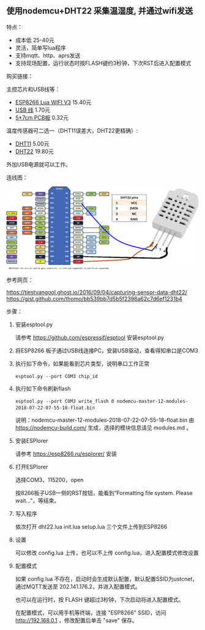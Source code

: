 ## 使用nodemcu+DHT22 采集温湿度, 并通过wifi发送

特点：

* 成本低 25-40元
* 灵活，简单写lua程序
* 支持mqtt、http、aprs发送
* 支持现场配置，运行状态时按FLASH键约3秒钟，下次RST后进入配置模式

购买链接：

主控芯片和USB线等：

* [ESP8266 Lua WIFI V3](https://item.taobao.com/item.htm?id=531755241333) 15.40元
* [USB 线](https://item.taobao.com/item.htm?id=557156308010) 1.70元
* [5*7cm PCB板](https://item.taobao.com/item.htm?id=16090300752) 0.32元

温度传感器可二选一（DHT11误差大，DHT22更精确）:

* [DHT11](https://item.taobao.com/item.htm?id=19526179299) 5.00元
* [DHT22](https://item.taobao.com/item.htm?id=551955065907) 19.80元

外加USB电源就可以工作。

连线图：

![IMG](dht22_schematic.png)

参考网页：

https://tiestvangool.ghost.io/2016/09/04/capturing-sensor-data-dht22/
https://gist.github.com/thomo/bb539bb7d5b5f2398a62c7d6ef1231b4


步骤：

1. 安装esptool.py

   请参考 https://github.com/espressif/esptool 安装esptool.py

2. 将ESP8266 板子通过USB线连接PC，安装USB驱动，查看得知串口是COM3

3. 执行如下命令，如果能看到芯片类型，说明串口工作正常

   `esptool.py --port COM3 chip_id`

4. 执行如下命令刷新flash

   `esptool.py --port COM3 write_flash 0 nodemcu-master-12-modules-2018-07-22-07-55-18-float.bin`

   说明：nodemcu-master-12-modules-2018-07-22-07-55-18-float.bin 由 https://nodemcu-build.com/ 生成，选择的模块信息请见 modules.md 。

5. 安装ESPlorer

   请参考 https://esp8266.ru/esplorer/ 安装

6. 打开ESPlorer

   选择COM3，115200，open

   按8266板子USB一侧的RST按钮，能看到“Formatting file system. Please wait..."，等结束。

7. 写入程序

   依次打开 dht22.lua init.lua setup.lua 三个文件上传到ESP8266

8. 设置

   可以修改 config.lua 上传，也可以不上传 config.lua，进入配置模式修改设置

9. 配置模式

   如果 config.lua 不存在，启动时会生成默认配置，默认配置SSID为ustcnet，通过MQTT发送至 202.141.176.2，并进入配置模式。

   也可以在运行时，按 FLASH 键超过3秒钟，下次启动将进入配置模式。

   在配置模式，可以用手机等终端，连接 "ESP8266" SSID，访问 http://192.168.0.1 ，修改配置后单击 "save" 保存。
